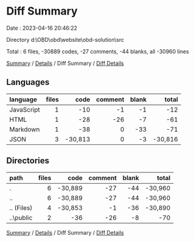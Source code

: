 # Diff Summary

Date : 2023-04-16 20:46:22

Directory d:\\OBD\\obd\\website\\obd-solution\\src

Total : 6 files,  -30889 codes, -27 comments, -44 blanks, all -30960 lines

[Summary](results.md) / [Details](details.md) / Diff Summary / [Diff Details](diff-details.md)

## Languages
| language | files | code | comment | blank | total |
| :--- | ---: | ---: | ---: | ---: | ---: |
| JavaScript | 1 | -10 | -1 | -1 | -12 |
| HTML | 1 | -28 | -26 | -7 | -61 |
| Markdown | 1 | -38 | 0 | -33 | -71 |
| JSON | 3 | -30,813 | 0 | -3 | -30,816 |

## Directories
| path | files | code | comment | blank | total |
| :--- | ---: | ---: | ---: | ---: | ---: |
| . | 6 | -30,889 | -27 | -44 | -30,960 |
| .. | 6 | -30,889 | -27 | -44 | -30,960 |
| .. (Files) | 4 | -30,853 | -1 | -36 | -30,890 |
| ..\\public | 2 | -36 | -26 | -8 | -70 |

[Summary](results.md) / [Details](details.md) / Diff Summary / [Diff Details](diff-details.md)